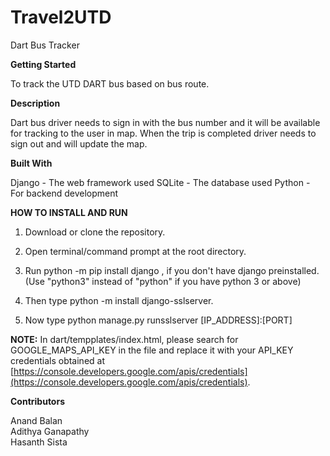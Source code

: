 # Travel2UTD
Dart Bus Tracker

**Getting Started**

To track the UTD DART bus based on bus route.

**Description**

Dart bus driver needs to sign in with the bus number and it will be available for tracking to the user in map.
When the trip is completed driver needs to sign out and will update the map.

**Built With**

Django - The web framework used
SQLite - The database used
Python - For backend development

**HOW TO INSTALL AND RUN**
1. Download or clone the repository.

2. Open terminal/command prompt at the root directory.

3. Run python -m pip install django , if you don't have django preinstalled. (Use "python3" instead of "python" if you have python 3 or above)

4. Then type python -m install django-sslserver.

5. Now type python manage.py runsslserver [IP_ADDRESS]:[PORT]

**NOTE:** In dart/tempplates/index.html, please search for GOOGLE_MAPS_API_KEY in the file and replace it with your API_KEY credentials obtained at [https://console.developers.google.com/apis/credentials](https://console.developers.google.com/apis/credentials).

**Contributors**

Anand Balan  
Adithya Ganapathy  
Hasanth Sista  

